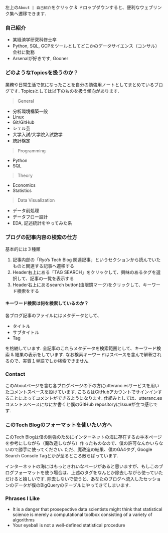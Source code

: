 左上の`About | 自己紹介`をクリック & ドロップダウンすると、便利なウェブリンク集へ遷移できます.

### 自己紹介

- 某経済学研究科修士卒
- Python, SQL, GCPをツールとしてどこかのデータサイエンス（コンサル）会社に勤務
- Arsenalが好きです, Gooner

### どのようなTopicsを扱うのか？

業務や日常生活で気になったことを自分の勉強用ノートとしてまとめているブログです.
Topicsとしては以下のものを扱う傾向があります.

> General

- 分析環境構築一般
- Linux
- Git/GitHub
- シェル芸
- 大学入試/大学院入試数学
- 統計検定

> Programming

- Python
- SQL

> Theory

- Economics
- Statistics

> Data Visualization

- データ前処理
- データフロー設計
- EDA, 記述統計をやってみた系


### ブログの記事内容の検索の仕方

基本的には３種類

1. 記事内部の「Ryo’s Tech Blog 関連記事」というセクションから読んでいたものと関連する記事へ遷移する
2. Header右上にある「TAG SEARCH」をクリックして、興味のあるタグを選択して、記事の一覧を表示する
3. Header右上にあるsearch button(虫眼鏡マーク)をクリックして、キーワード検索をする

#### キーワード検索は何を検索しているのか？

各ブログ記事のファイルにはメタデータとして、

- タイトル
- サブタイトル
- Tag

を格納しています. 全記事のこれらメタデータを検索範囲として、キーワード検索 & 結果の表示をしています.
なお検索キーワードはスペースを含んで解釈されるので、実質１単語でしか検索できません.

### Contact

このAboutページを含む各ブログページの下の方にutteranc.esサービスを用いたコメントスペースを設けています.
こちらはGitHubアカウントでサインインすることによってコメントができるようになります.
仕組みとしては、utteranc.esコメントスペースになにか書くと僕のGitHub repositoryにIssueが立つ感じです.


### このTech Blogのフォーマットを使いたい方へ

このTech Blogは僕の勉強のためにインターネットの海に存在するお手本ページを参考にしながら（魔改造しながら）作ったものなので、僕の許可なんかいらないので勝手に使ってください. ただ、魔改造の結果、僕のGA4タグ, Google Search Console Tagとかが至るところ散らばっています.

インターネットの海にはもっときれいなページがあると思いますが、もしこのブログフォーマットを使う場合は、上述のタグをなんとか除去しながら使っていただけると嬉しいです. 除去しないで使うと、あなたのブログへ流入したセッションのデータが僕のBigQueryのテーブルにやってきてしまいます.

### Phrases I Like

- It is a danger that prosepective data scientists might think that statistical science is merely a computational toolbox consisting of a variety of algorithms
- Your eyeball is not a well-defined statistical procedure
